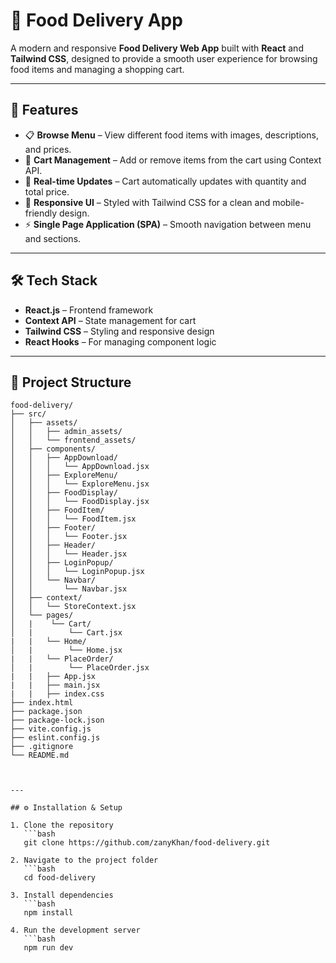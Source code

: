 # 🍔 Food Delivery App

A modern and responsive **Food Delivery Web App** built with **React** and **Tailwind CSS**, designed to provide a smooth user experience for browsing food items and managing a shopping cart.  

---

## 🚀 Features

- 📋 **Browse Menu** – View different food items with images, descriptions, and prices.  
- 🛒 **Cart Management** – Add or remove items from the cart using Context API.  
- 🔄 **Real-time Updates** – Cart automatically updates with quantity and total price.  
- 🎨 **Responsive UI** – Styled with Tailwind CSS for a clean and mobile-friendly design.  
- ⚡ **Single Page Application (SPA)** – Smooth navigation between menu and sections.  

---

## 🛠️ Tech Stack

- **React.js** – Frontend framework  
- **Context API** – State management for cart  
- **Tailwind CSS** – Styling and responsive design  
- **React Hooks** – For managing component logic  

---

## 📂 Project Structure
```
food-delivery/
├── src/
│   ├── assets/
│   │   ├── admin_assets/
│   │   └── frontend_assets/
│   ├── components/
│   │   ├── AppDownload/
│   │   │   └── AppDownload.jsx
│   │   ├── ExploreMenu/
│   │   │   └── ExploreMenu.jsx
│   │   ├── FoodDisplay/
│   │   │   └── FoodDisplay.jsx
│   │   ├── FoodItem/
│   │   │   └── FoodItem.jsx
│   │   ├── Footer/
│   │   │   └── Footer.jsx
│   │   ├── Header/
│   │   │   └── Header.jsx
│   │   ├── LoginPopup/
│   │   │   └── LoginPopup.jsx
│   │   └── Navbar/
│   │       └── Navbar.jsx
│   ├── context/
│   │   └── StoreContext.jsx
│   └── pages/
│   |    └── Cart/
│   |        └── Cart.jsx
|   |   └── Home/
│   |        └── Home.jsx
|   |   └── PlaceOrder/
│   |        └── PlaceOrder.jsx
|   |   ├── App.jsx
|   |   ├── main.jsx
|   |   ├── index.css
├── index.html
├── package.json
├── package-lock.json
├── vite.config.js
├── eslint.config.js
├── .gitignore
└── README.md



---

## ⚙️ Installation & Setup

1. Clone the repository  
   ```bash
   git clone https://github.com/zanyKhan/food-delivery.git

2. Navigate to the project folder
   ```bash
   cd food-delivery

3. Install dependencies
   ```bash
   npm install

4. Run the development server
   ```bash
   npm run dev
